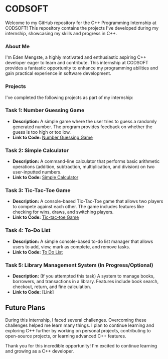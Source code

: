 # CODSOFT

Welcome to my GitHub repository for the C++ Programming Internship at CODSOFT! This repository contains the projects I've developed during my internship, showcasing my skills and progress in C++.

### About Me

I'm Eden Mengste, a highly motivated and enthusiastic aspiring C++ developer eager to learn and contribute. This internship at CODSOFT provides a fantastic opportunity to enhance my programming abilities and gain practical experience in software development.

### Projects

I've completed the following projects as part of my internship:

### Task 1: Number Guessing Game

*   **Description:** A simple game where the user tries to guess a randomly generated number. The program provides feedback on whether the guess is too high or too low.
*   **Link to Code:** [Number Guessing Game](https://github.com/edenmengste/CODSOFT/blob/main/Task_1(number_guessing_game).cpp)

### Task 2: Simple Calculator

*   **Description:** A command-line calculator that performs basic arithmetic operations (addition, subtraction, multiplication, and division) on two user-inputted numbers.
*   **Link to Code:** [Simple Calculator](https://github.com/edenmengste/CODSOFT/blob/main/Task_2(simple_calculator).cpp)

### Task 3: Tic-Tac-Toe Game

*   **Description:** A console-based Tic-Tac-Toe game that allows two players to compete against each other. The game includes features like checking for wins, draws, and switching players.
*   **Link to Code:** [Tic-tac-toe Game](https://github.com/edenmengste/CODSOFT/blob/main/task_3(tic_tac_toe).cpp)

### Task 4: To-Do List

*   **Description:** A simple console-based to-do list manager that allows users to add, view, mark as complete, and remove tasks.
*   **Link to Code:** [To Do List](https://github.com/edenmengste/CODSOFT/blob/main/task_4(To_do_list).cpp)

### Task 5: Library Management System (In Progress/Optional)

*   **Description:** (If you attempted this task) A system to manage books, borrowers, and transactions in a library. Features include book search, checkout, return, and fine calculation.
*   **Link to Code:** [Link]

## Future Plans

During this internship, I faced several challenges. Overcoming these challenges helped me learn many things. I plan to continue learning and exploring C++ further by working on personal projects, contributing to open-source projects, or learning advanced C++ features.


Thank you for this incredible opportunity! I'm excited to continue learning and growing as a C++ developer.

